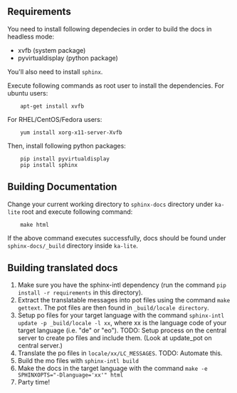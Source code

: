 ## Requirements
You need to install following dependecies in order to build the docs in headless mode:
- xvfb (system package)
- pyvirtualdisplay (python package)

You'll also need to install `sphinx`.

Execute following commands as root user to install the dependencies.
For ubuntu users:
```
    apt-get install xvfb
```
For RHEL/CentOS/Fedora users:
```
    yum install xorg-x11-server-Xvfb
```

Then, install following python packages:
```
    pip install pyvirtualdisplay
    pip install sphinx
```

## Building Documentation
Change your current working directory to `sphinx-docs` directory under `ka-lite` root and execute following command:
```
    make html
```
If the above command executes successfully, docs should be found under `sphinx-docs/_build` directory inside `ka-lite`.

## Building translated docs
1. Make sure you have the sphinx-intl dependency (run the command `pip install -r requirements` in this directory).
2. Extract the translatable messages into pot files using the command `make gettext`. The pot files are then found in `_build/locale directory`.
3. Setup po files for your target language with the command `sphinx-intl update -p _build/locale -l xx`, where xx is the language code of your target language (i.e. "de" or "eo"). TODO: Setup process on the central server to create po files and include them. (Look at update_pot on central server.)
4. Translate the po files in `locale/xx/LC_MESSAGES`. TODO: Automate this.
5. Build the mo files with `sphinx-intl build`
6. Make the docs in the target language with the command `make -e SPHINXOPTS="-Dlanguage='xx'" html`
7. Party time!

